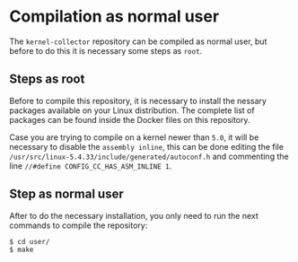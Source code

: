 # Compilation as normal user

The `kernel-collector` repository can be compiled as normal user, but before to do this it is necessary 
some steps as `root`.

## Steps as root

Before to compile this repository, it is necessary to install the nessary packages available on your
Linux distribution. The complete list of packages can be found inside the Docker files on this repository.

Case you are trying to compile on a kernel newer than `5.0`, it will be necessary to disable the
`assembly inline`, this can be done editing the file `/usr/src/linux-5.4.33/include/generated/autoconf.h`
and commenting the line `//#define CONFIG_CC_HAS_ASM_INLINE 1`.

## Step as normal user

After to do the necessary installation, you only need to run the next commands to compile the repository:

```bash
$ cd user/
$ make
```
